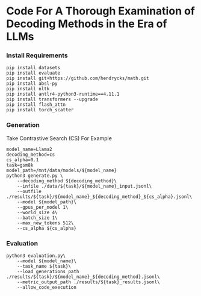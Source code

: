 # Code For A Thorough Examination of Decoding Methods in the Era of LLMs

### Install Requirements
```
pip install datasets
pip install evaluate
pip install git+https://github.com/hendrycks/math.git
pip install absl-py
pip install nltk
pip install antlr4-python3-runtime==4.11.1
pip install transformers --upgrade
pip install flash_attn
pip install torch_scatter
```

### Generation
Take Contrastive Search (CS) For Example
```
model_name=Llama2
decoding_method=cs
cs_alpha=0.1
task=gsm8k
model_path=/mnt/data/models/${model_name}
python3 generate.py \
    --decoding_method ${decoding_method}\
    --infile ./data/${task}/${model_name}_input.jsonl\
    --outfile ./results/${task}/${model_name}_${decoding_method}_${cs_alpha}.jsonl\
    --model ${model_path}\
    --gpus_per_model 1\
    --world_size 4\
    --batch_size 1\
    --max_new_tokens 512\
    --cs_alpha ${cs_alpha}
```

### Evaluation
```
python3 evaluation.py\
    --model ${model_name}\
    --task_name ${task}\
    --load_generations_path ./results/${task}/${model_name}_${decoding_method}.jsonl\
    --metric_output_path ./results/${task}_results.jsonl\
    --allow_code_execution
```
